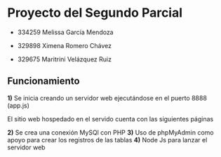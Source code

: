 # Proyecto del Segundo Parcial

* 334259 Melissa García Mendoza

* 329898 Ximena Romero Chávez

* 329675 Maritrini Velázquez Ruiz

## Funcionamiento

**1)** Se inicia creando un servidor web ejecutándose en el puerto 8888 (app.js)

 El sitio web hospedado en el servido cuenta con las siguientes páginas

**2)** Se crea una conexión MySQl con PHP
**3)** Uso de phpMyAdmin como apoyo para crear los registros de las tablas
**4)** Node Js para lanzar el servidor web


